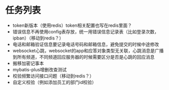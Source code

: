 # 任务列表

- token新版本（使用redis）token相关配置也写在redis里面？
- 错误信息不再使用config表存放，统一用错误信息记录表（比如登录次数，ipban）（移动到redis？）
- 电话和邮箱验证信息要记录电话号码和邮箱信息，避免提交的时候中途修改
- websocket心跳，websocket的app和应答对象类型无关联，心跳消息是广播到所有频道，不同频道回应服务器的时候需要区分是否是心跳的回应消息
- 搬移加密记事本
- mybatis-plus增删改查测试
- 校验频繁访问接口问题（移动到redis？）
- 自定义校验（例如添加员工的部门id校验）
